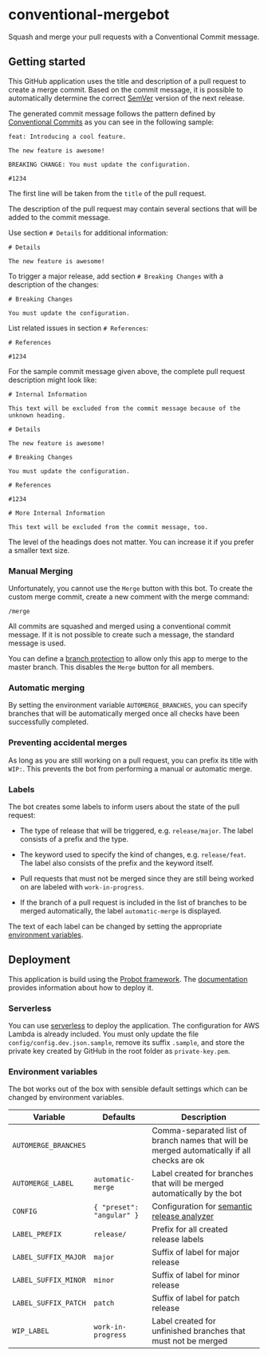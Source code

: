 # conventional-mergebot

Squash and merge your pull requests with a Conventional Commit message.

## Getting started

This GitHub application uses the title and description of a pull request to create a merge commit. Based on the commit message, it is possible to automatically determine the correct [SemVer](https://semver.org) version of the next release.

The generated commit message follows the pattern defined by [Conventional Commits](https://conventionalcommits.org) as you can see in the following sample:

```
feat: Introducing a cool feature.

The new feature is awesome!

BREAKING CHANGE: You must update the configuration.

#1234
```

The first line will be taken from the `title` of the pull request.

The description of the pull request may contain several sections that will be added to the commit message.

Use section `# Details` for additional information:

```
# Details

The new feature is awesome!
```

To trigger a major release, add section `# Breaking Changes` with a description of the changes:

```
# Breaking Changes

You must update the configuration.
```

List related issues in section `# References`:

```
# References

#1234
```

For the sample commit message given above, the complete pull request description might look like:

```
# Internal Information

This text will be excluded from the commit message because of the unknown heading.

# Details

The new feature is awesome!

# Breaking Changes

You must update the configuration.

# References

#1234

# More Internal Information

This text will be excluded from the commit message, too.
```

The level of the headings does not matter. You can increase it if you prefer a smaller text size.

### Manual Merging

Unfortunately, you cannot use the `Merge` button with this bot. To create the custom merge commit, create a new comment with the merge command:

```
/merge
```

All commits are squashed and merged using a conventional commit message. If it is not possible to create such a message, the standard message is used.

You can define a [branch protection](https://help.github.com/en/github/administering-a-repository/configuring-protected-branches) to allow only this app to merge to the master branch. This disables the `Merge` button for all members.

### Automatic merging

By setting the environment variable `AUTOMERGE_BRANCHES`, you can specify branches that will be automatically merged once all checks have been successfully completed.

### Preventing accidental merges

As long as you are still working on a pull request, you can prefix its title with `WIP:`. This prevents the bot from performing a manual or automatic merge.

### Labels

The bot creates some labels to inform users about the state of the pull request:

- The type of release that will be triggered, e.g. `release/major`. The label consists of a prefix and the type.

- The keyword used to specify the kind of changes, e.g. `release/feat`. The label also consists of the prefix and the keyword itself.

- Pull requests that must not be merged since they are still being worked on are labeled with `work-in-progress`.

- If the branch of a pull request is included in the list of branches to be merged automatically, the label `automatic-merge` is displayed.

The text of each label can be changed by setting the appropriate [environment variables](#environment-variables).

## Deployment

This application is build using the [Probot framework](https://probot.github.io). The [documentation](https://probot.github.io/docs/deployment/) provides information about how to deploy it.

### Serverless

You can use [serverless](https://serverless.com) to deploy the application. The configuration for AWS Lambda is already included. You must only update the file `config/config.dev.json.sample`, remove its suffix `.sample`, and store the private key created by GitHub in the root folder as `private-key.pem`.

### Environment variables

The bot works out of the box with sensible default settings which can be changed by environment variables.

| Variable             | Defaults                  | Description                                                                                                      |
| -------------------- | ------------------------- | ---------------------------------------------------------------------------------------------------------------- |
| `AUTOMERGE_BRANCHES` |                           | Comma-separated list of branch names that will be merged automatically if all checks are ok                      |
| `AUTOMERGE_LABEL`    | `automatic-merge`         | Label created for branches that will be merged automatically by the bot                                          |
| `CONFIG`             | `{ "preset": "angular" }` | Configuration for [semantic release analyzer](https://github.com/semantic-release/commit-analyzer#configuration) |
| `LABEL_PREFIX`       | `release/`                | Prefix for all created release labels                                                                            |
| `LABEL_SUFFIX_MAJOR` | `major`                   | Suffix of label for major release                                                                                |
| `LABEL_SUFFIX_MINOR` | `minor`                   | Suffix of label for minor release                                                                                |
| `LABEL_SUFFIX_PATCH` | `patch`                   | Suffix of label for patch release                                                                                |
| `WIP_LABEL`          | `work-in-progress`        | Label created for unfinished branches that must not be merged                                                    |
